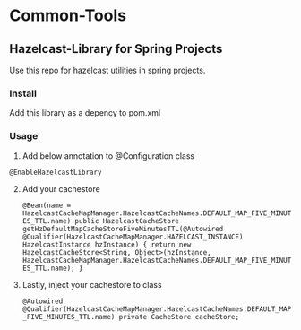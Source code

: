 # Common-Tools
## Hazelcast-Library for Spring Projects

Use this repo for hazelcast utilities in spring projects.

### Install
Add this library as a depency to pom.xml

### Usage
1. Add below annotation to @Configuration class

 `@EnableHazelcastLibrary`
 
2. Add your cachestore

    `@Bean(name = HazelcastCacheMapManager.HazelcastCacheNames.DEFAULT_MAP_FIVE_MINUTES_TTL.name)
     public HazelcastCacheStore getHzDefaultMapCacheStoreFiveMinutesTTL(@Autowired @Qualifier(HazelcastCacheMapManager.HAZELCAST_INSTANCE) HazelcastInstance hzInstance) {
        return new HazelcastCacheStore<String, Object>(hzInstance, HazelcastCacheMapManager.HazelcastCacheNames.DEFAULT_MAP_FIVE_MINUTES_TTL.name);
     }`


3. Lastly, inject your cachestore to class

    `@Autowired
     @Qualifier(HazelcastCacheMapManager.HazelcastCacheNames.DEFAULT_MAP_FIVE_MINUTES_TTL.name)
     private CacheStore cacheStore;`
